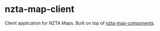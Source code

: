 # nzta-map-client

Client application for NZTA Maps. Built on top of [nzta-map-components](https://github.com/silverstripe-iterators/nzta-map-components).
